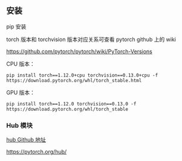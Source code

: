 ## 安装

pip 安装

torch 版本和 torchvision 版本对应关系可查看 pytorch github 上的 wiki

https://github.com/pytorch/pytorch/wiki/PyTorch-Versions



CPU 版本：

```shell
pip install torch==1.12.0+cpu torchvision==0.13.0+cpu -f https://download.pytorch.org/whl/torch_stable.html
```

GPU 版本：

```shell
pip install torch==1.12.0 torchvision==0.13.0 -f https://download.pytorch.org/whl/torch_stable
```



### Hub 模块

[hub Github 地址](https://github.com/pytorch/hub)

https://pytorch.org/hub/



